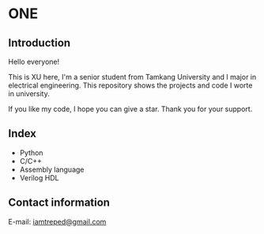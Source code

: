 # ONE


## Introduction


Hello everyone!

This is XU here, I'm a senior student from Tamkang University and I major in electrical engineering.
This repository shows the projects and code I worte in university.

If you like my code, I hope you can give a star. Thank you for your support.


## Index


- Python
- C/C++
- Assembly language
- Verilog HDL


## Contact information


E-mail: iamtreped@gmail.com
